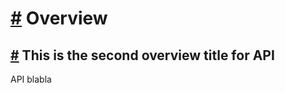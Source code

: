 # [#](#-overview) Overview

## [#](#-this-is-the-second-overview-title-for-API) This is the second overview title for API

API blabla
